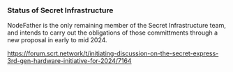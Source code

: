 ### Status of Secret Infrastructure

NodeFather is the only remaining member of the Secret Infrastructure team, and intends to carry out the obligations of those committments through a new proposal in early to mid 2024.

https://forum.scrt.network/t/initiating-discussion-on-the-secret-express-3rd-gen-hardware-initiative-for-2024/7164
